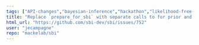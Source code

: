 ```yaml
---
tags: ["API-changes","bayesian-inference","hackathon","likelihood-free-inference","machine-learning","parameter-estimation","pytorch","simulation-based-inference"]
title: "Replace `prepare_for_sbi` with separate calls to for prior and simulator in all tutorials"
html_url: "https://github.com/sbi-dev/sbi/issues/752"
user: "jecampagne"
repo: "mackelab/sbi"
---
```


